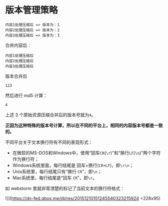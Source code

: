 # 版本管理策略
```
内容1处理压缩后 => 版本为：1
内容2处理压缩后 => 版本为：2
内容3处理压缩后 => 版本为：3
```
合并内容后：
```
内容1处理压缩后
内容2处理压缩后
内容3处理压缩后
```
版本合并后
```
123
```
然后进行 md5 计算：
```
4
```
上述 3 个原始资源压缩合并后的版本号就为`4`。


**正因为这种特殊的版本号计算，所以在不同的平台上，相同的内容版本号都是一致的。**

不同平台关于文本换行符有不同的表现形式：

- 在微软的MS-DOS和Windows中，使用“回车`CR`(`\r`)”和“换行`LF`(`\n`)”两个字符作为换行符；
- Windows系统里面，每行结尾是 回车+换行(`CR+LF`)，即`\r\n`；
- Unix系统里，每行结尾只有“换行 `CR`”，即`\n`；
- Mac系统里，每行结尾是“回车 `CR`”，即`\r`。

如 webstorm 里就非常清楚的标记了当前文本的换行符格式：

![](https://dn-fed.qbox.me/@/res/20151210151245540323215924 =228x95)
